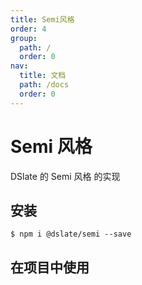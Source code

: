 ```yaml
---
title: Semi风格
order: 4
group:
  path: /
  order: 0
nav:
  title: 文档
  path: /docs
  order: 0
---
```


# Semi 风格

DSlate 的 Semi 风格 的实现

## 安装

```shell
$ npm i @dslate/semi --save
```

## 在项目中使用

<code src="./demos/semi.tsx" />
